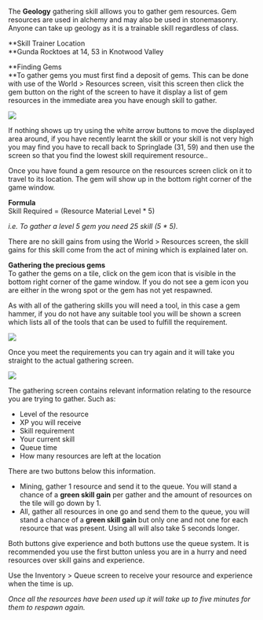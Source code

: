 The **Geology** gathering skill alllows you to gather gem resources. Gem resources are used in alchemy and may also be used in stonemasonry. Anyone can take up geology as it is a trainable skill regardless of class.

**Skill Trainer Location  
**Gunda Rocktoes at 14, 53 in Knotwood Valley

**Finding Gems  
**To gather gems you must first find a deposit of gems. This can be done with use of the World > Resources screen, visit this screen then click the gem button on the right of the screen to have it display a list of gem resources in the immediate area you have enough skill to gather.

[![](https://lohcdn.com/images/t_geology.jpg)](https://lohcdn.com/images/geology.jpg)

If nothing shows up try using the white arrow buttons to move the displayed area around, if you have recently learnt the skill or your skill is not very high you may find you have to recall back to Springlade (31, 59) and then use the screen so that you find the lowest skill requirement resource..

Once you have found a gem resource on the resources screen click on it to travel to its location. The gem will show up in the bottom right corner of the game window.

**Formula**  
Skill Required = (Resource Material Level \* 5)

_i.e. To gather a level 5 gem you need 25 skill (5 \* 5)._

There are no skill gains from using the World > Resources screen, the skill gains for this skill come from the act of mining which is explained later on.

**Gathering the precious gems**  
To gather the gems on a tile, click on the gem icon that is visible in the bottom right corner of the game window. If you do not see a gem icon you are either in the wrong spot or the gem has not yet respawned.

As with all of the gathering skills you will need a tool, in this case a gem hammer, if you do not have any suitable tool you will be shown a screen which lists all of the tools that can be used to fulfill the requirement.

[![](https://lohcdn.com/images/t_geologyt.jpg)](https://lohcdn.com/images/geologyt.jpg)

Once you meet the requirements you can try again and it will take you straight to the actual gathering screen.

[![](https://lohcdn.com/images/t_geologys.jpg)](https://lohcdn.com/images/geologyt.jpg)

The gathering screen contains relevant information relating to the resource you are trying to gather. Such as:

*   Level of the resource
*   XP you will receive
*   Skill requirement
*   Your current skill
*   Queue time
*   How many resources are left at the location

There are two buttons below this information.

*   Mining, gather 1 resource and send it to the queue. You will stand a chance of a **green skill gain** per gather and the amount of resources on the tile will go down by 1.
*   All, gather all resources in one go and send them to the queue, you will stand a chance of a **green skill gain** but only one and not one for each resource that was present. Using all will also take 5 seconds longer.

Both buttons give experience and both buttons use the queue system. It is recommended you use the first button unless you are in a hurry and need resources over skill gains and experience.

Use the Inventory > Queue screen to receive your resource and experience when the time is up.

_Once all the resources have been used up it will take up to five minutes for them to respawn again._